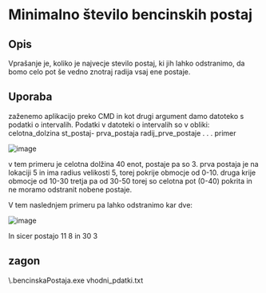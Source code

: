 # Minimalno število bencinskih postaj

## Opis
Vprašanje je, koliko je najvecje stevilo postaj, ki jih lahko odstranimo, da bomo celo pot še vedno znotraj radija vsaj ene postaje.

## Uporaba
zaženemo aplikacijo preko CMD in kot drugi argument damo datoteko s podatki o intervalih.
Podatki v datoteki o intervalih so v obliki: 
celotna_dolzina st_postaj-
prva_postaja radij_prve_postaje
.
.
.
primer

![image](https://github.com/zanivanusa/bencinskaPostaja/assets/60394411/f8a3016b-84c7-4205-96e0-cdce7279125d)

v tem primeru je celotna dolžina 40 enot, postaje pa so 3.
prva postaja je na lokaciji 5 in ima radius velikosti 5, torej pokrije obmocje od 0-10.
druga krije obmocje od 10-30
tretja pa od 30-50
torej so celotna pot (0-40) pokrita in ne moramo odstranit nobene postaje.

V tem naslednjem primeru pa lahko odstranimo kar dve:

![image](https://github.com/zanivanusa/bencinskaPostaja/assets/60394411/bab3e5e2-de1b-41d7-8dad-e2359c92d9d4)

In sicer postajo 11 8 in 30 3


## zagon
\\.bencinskaPostaja.exe  vhodni_pdatki.txt
